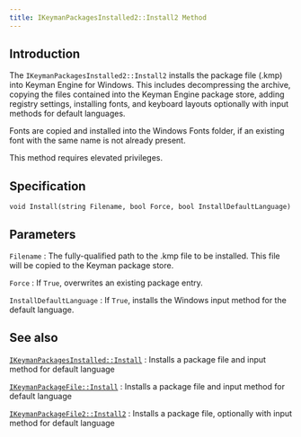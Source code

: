 ```yaml
---
title: IKeymanPackagesInstalled2::Install2 Method
---
```


## Introduction

The `IKeymanPackagesInstalled2::Install2` installs the package file
(.kmp) into Keyman Engine for Windows. This includes decompressing the
archive, copying the files contained into the Keyman Engine package
store, adding registry settings, installing fonts, and keyboard layouts
optionally with input methods for default languages.

Fonts are copied and installed into the Windows Fonts folder, if an
existing font with the same name is not already present.

This method requires elevated privileges.

## Specification

``` clike
void Install(string Filename, bool Force, bool InstallDefaultLanguage)
```

## Parameters

`Filename`
:   The fully-qualified path to the .kmp file to be installed. This file
    will be copied to the Keyman package store.

`Force`
:   If `True`, overwrites an existing package entry.

`InstallDefaultLanguage`
:   If `True`, installs the Windows input method for the default
    language.

## See also

[`IKeymanPackagesInstalled::Install`](../IKeymanPackagesInstalled/Install)
:   Installs a package file and input method for default language

[`IKeymanPackageFile::Install`](../IKeymanPackageFile/Install)
:   Installs a package file and input method for default language

[`IKeymanPackageFile2::Install2`](../IKeymanPackageFile2/Install2)
:   Installs a package file, optionally with input method for default
    language
